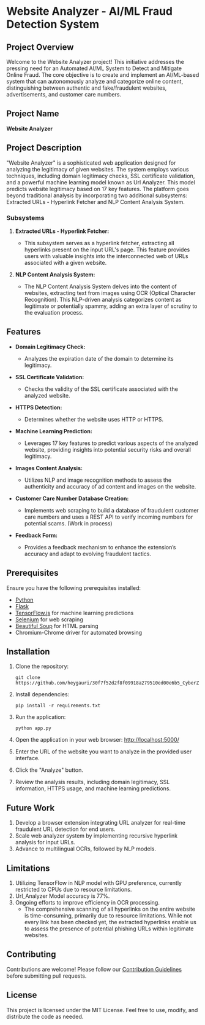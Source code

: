 # Website Analyzer - AI/ML Fraud Detection System

## Project Overview

Welcome to the Website Analyzer project! This initiative addresses the pressing need for an Automated AI/ML System to Detect and Mitigate Online Fraud. The core objective is to create and implement an AI/ML-based system that can autonomously analyze and categorize online content, distinguishing between authentic and fake/fraudulent websites, advertisements, and customer care numbers.

## Project Name

**Website Analyzer**

## Project Description

"Website Analyzer" is a sophisticated web application designed for analyzing the legitimacy of given websites. The system employs various techniques, including domain legitimacy checks, SSL certificate validation, and a powerful machine learning model known as Url Analyzer. This model predicts website legitimacy based on 17 key features. The platform goes beyond traditional analysis by incorporating two additional subsystems: Extracted URLs - Hyperlink Fetcher and NLP Content Analysis System.

### Subsystems

1. **Extracted URLs - Hyperlink Fetcher:**
   - This subsystem serves as a hyperlink fetcher, extracting all hyperlinks present on the input URL's page. This feature provides users with valuable insights into the interconnected web of URLs associated with a given website.

2. **NLP Content Analysis System:**
   - The NLP Content Analysis System delves into the content of websites, extracting text from images using OCR (Optical Character Recognition). This NLP-driven analysis categorizes content as legitimate or potentially spammy, adding an extra layer of scrutiny to the evaluation process.

## Features

- **Domain Legitimacy Check:**
  - Analyzes the expiration date of the domain to determine its legitimacy.

- **SSL Certificate Validation:**
  - Checks the validity of the SSL certificate associated with the analyzed website.

- **HTTPS Detection:**
  - Determines whether the website uses HTTP or HTTPS.

- **Machine Learning Prediction:**
  - Leverages 17 key features to predict various aspects of the analyzed website, providing insights into potential security risks and overall legitimacy.

- **Images Content Analysis:**
  - Utilizes NLP and image recognition methods to assess the authenticity and accuracy of ad content and images on the website.

- **Customer Care Number Database Creation:**
  - Implements web scraping to build a database of fraudulent customer care numbers and uses a REST API to verify incoming numbers for potential scams. (Work in process)

- **Feedback Form:**
  - Provides a feedback mechanism to enhance the extension’s accuracy and adapt to evolving fraudulent tactics.

## Prerequisites

Ensure you have the following prerequisites installed:

- [Python](https://www.python.org/)
- [Flask](https://flask.palletsprojects.com/)
- [TensorFlow.js](https://www.tensorflow.org/js) for machine learning predictions
- [Selenium](https://www.selenium.dev/) for web scraping
- [Beautiful Soup](https://www.crummy.com/software/BeautifulSoup/) for HTML parsing
- Chromium-Chrome driver for automated browsing

## Installation

1. Clone the repository:

   ```
   git clone https://github.com/heygauri/30f7f52d2f8f09918a279510ed00e6b5_CyberZen_05
   ```

2. Install dependencies:

   ```
   pip install -r requirements.txt
   ```

3. Run the application:

   ```
   python app.py
   ```

4. Open the application in your web browser: [http://localhost:5000/](http://localhost:5000/)

5. Enter the URL of the website you want to analyze in the provided user interface.

6. Click the "Analyze" button.

7. Review the analysis results, including domain legitimacy, SSL information, HTTPS usage, and machine learning predictions.

## Future Work

1. Develop a browser extension integrating URL analyzer for real-time fraudulent URL detection for end users.
2. Scale web analyzer system by implementing recursive hyperlink analysis for input URLs.
3. Advance to multilingual OCRs, followed by NLP models.

## Limitations

1. Utilizing TensorFlow in NLP model with GPU preference, currently restricted to CPUs due to resource limitations.
2. Url_Analyzer Model accuracy is 77%.
3. Ongoing efforts to improve efficiency in OCR processing.
   - The comprehensive scanning of all hyperlinks on the entire website is time-consuming, primarily due to resource limitations. While not every link has been checked yet, the extracted hyperlinks enable us to assess the presence of potential phishing URLs within legitimate websites.

## Contributing

Contributions are welcome! Please follow our [Contribution Guidelines](CONTRIBUTING.md) before submitting pull requests.

## License
This project is licensed under the MIT License. Feel free to use, modify, and distribute the code as needed.
